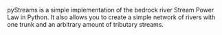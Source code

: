 pyStreams is a simple implementation of the bedrock river Stream Power Law in Python. It also allows you to create a simple network of
rivers with one trunk and an arbitrary amount of tributary streams.